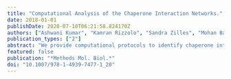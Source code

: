 ```yaml
---
title: "Computational Analysis of the Chaperone Interaction Networks."
date: 2018-01-01
publishDate: 2020-07-10T06:21:58.824170Z
authors: ["Ashwani Kumar", "Kamran Rizzolo", "Sandra Zilles", "Mohan Babu", "Walid A Houry"]
publication_types: ["2"]
abstract: "We provide computational protocols to identify chaperone interacting proteins using a combination of both physical (protein-protein) and genetic (gene-gene or epistatic) interaction data derived from the published large-scale proteomic and genomic studies for the budding yeast Saccharomyces cerevisiae. Using these datasets, we discuss bioinformatic analyses that can be employed to build comprehensive high-fidelity chaperone interaction networks. Given that many proteins typically function as complexes in the cell, we highlight various step-wise approaches for combining both the genetic and physical interaction datasets to decipher intra- and inter-connections for distinct chaperone- and non-chaperone-containing complexes in the network. Together, these informatics procedures will aid in identifying protein complexes with distinctive functional specializations in the cell that yield a very broad and diverse set of interactions. The described procedures can also be leveraged to datasets from other eukaryotes, including humans."
featured: false
publication: "*Methods Mol. Biol.*"
doi: "10.1007/978-1-4939-7477-1_20"
---
```


